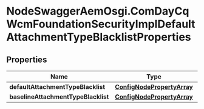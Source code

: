 # NodeSwaggerAemOsgi.ComDayCqWcmFoundationSecurityImplDefaultAttachmentTypeBlacklistProperties

## Properties
Name | Type | Description | Notes
------------ | ------------- | ------------- | -------------
**defaultAttachmentTypeBlacklist** | [**ConfigNodePropertyArray**](ConfigNodePropertyArray.md) |  | [optional] 
**baselineAttachmentTypeBlacklist** | [**ConfigNodePropertyArray**](ConfigNodePropertyArray.md) |  | [optional] 


